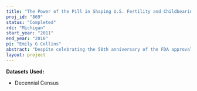 ```yaml
---
title: "The Power of the Pill in Shaping U.S. Fertility and Childbearing Behavior"
proj_id: "869"
status: "Completed"
rdc: "Michigan"
start_year: "2011"
end_year: "2016"
pi: "Emily G Collins"
abstract: "Despite celebrating the 50th anniversary of the FDA approval of the oral contraceptive pill, significant scholarly debate remains about the role that the Pill played in the dramatic demographic shifts of the 1960s. Estimating the causal impact of the Pill has been difficult because of the coincidence of its release with the peak of the baby boom, the rise of the women's movement, and many other social changes that render standard inter-temporal comparisons invalid. Bailey (2010) developed a quasi-experimental empirical strategy to address these problems. Specifically, she uses state-level variation in anti-obscenity "Comstock laws" which made the Pill illegal in 24 states, in conjunction with the timing of the introduction of the Pill in 1957 and the Supreme Court's decision to strike down Connecticut's Comstock statute in 1965 with Griswold v. Connecticut. This project proposes to use data from both the publicly available IPUMS and the restricted-access microdata from the decennial censuses to pursue three specific scientific aims:  (1) To use individual county-identifiers to develop and test a distance-based regression discontinuity methodology for estimating the impact of the birth control pill on completed fertility; (2) To use individual county-identifiers and the methodology in (1) to quantify the impact of the birth control pill on completed fertility, marital outcomes, child quality, and female labor force participation; and (3) To use this methodology to examine the impact of the birth control pill on disparities in these outcomes by race and education level."
layout: project
---
```


**Datasets Used:**

  - Decennial Census 

